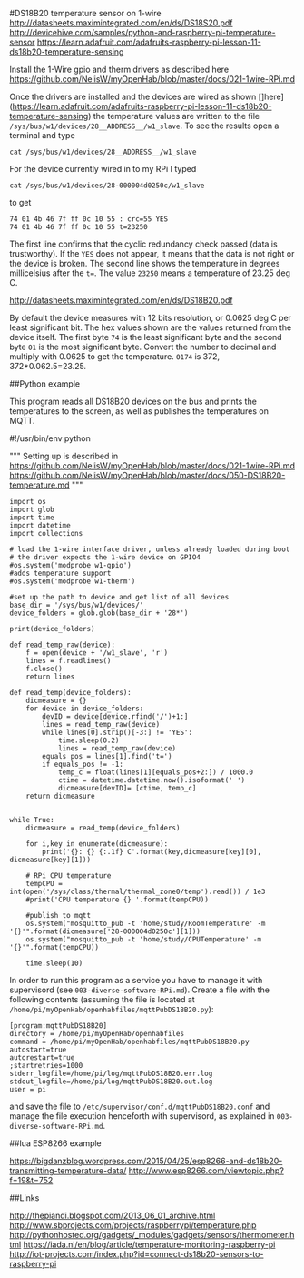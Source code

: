 #DS18B20 temperature sensor on 1-wire
<http://datasheets.maximintegrated.com/en/ds/DS18S20.pdf>  
<http://devicehive.com/samples/python-and-raspberry-pi-temperature-sensor>
<https://learn.adafruit.com/adafruits-raspberry-pi-lesson-11-ds18b20-temperature-sensing>

Install the 1-Wire gpio and therm drivers as described here  
<https://github.com/NelisW/myOpenHab/blob/master/docs/021-1wire-RPi.md>

Once the drivers are installed and the devices are wired as shown []here](https://learn.adafruit.com/adafruits-raspberry-pi-lesson-11-ds18b20-temperature-sensing) the temperature values are written to the file `/sys/bus/w1/devices/28__ADDRESS__/w1_slave`. To see the results open a terminal and type  

    cat /sys/bus/w1/devices/28__ADDRESS__/w1_slave

For the device currently wired in to my RPi I typed

    cat /sys/bus/w1/devices/28-000004d0250c/w1_slave
    
to get

    74 01 4b 46 7f ff 0c 10 55 : crc=55 YES
    74 01 4b 46 7f ff 0c 10 55 t=23250

The first line confirms that the cyclic redundancy check passed (data is trustworthy).  If the `YES` does not appear, it means that the data is not right or the device is broken.  The second line shows the temperature in degrees millicelsius after the `t=`. The value `23250` means a temperature of 23.25 deg C.

<http://datasheets.maximintegrated.com/en/ds/DS18B20.pdf>

By default the device measures with 12 bits resolution, or 0.0625 deg C per least significant bit.
The hex values shown are the values returned from the device itself.  The first byte `74` is the least significant byte and the second byte `01` is the most significant byte. Convert the number to decimal and multiply with 0.0625 to get the temperature.  `0174` is 372, 372*0.062.5=23.25.

##Python example

This program reads all DS18B20 devices on the bus and prints the temperatures to the screen, as well as publishes the temperatures on MQTT.

#!/usr/bin/env python

"""
Setting up  is described in 
https://github.com/NelisW/myOpenHab/blob/master/docs/021-1wire-RPi.md
https://github.com/NelisW/myOpenHab/blob/master/docs/050-DS18B20-temperature.md
"""

    import os
    import glob
    import time
    import datetime
    import collections

    # load the 1-wire interface driver, unless already loaded during boot
    # the driver expects the 1-wire device on GPIO4
    #os.system('modprobe w1-gpio')
    #adds temperature support
    #os.system('modprobe w1-therm')

    #set up the path to device and get list of all devices
    base_dir = '/sys/bus/w1/devices/'
    device_folders = glob.glob(base_dir + '28*')

    print(device_folders)

    def read_temp_raw(device):
        f = open(device + '/w1_slave', 'r')
        lines = f.readlines()
        f.close()
        return lines

    def read_temp(device_folders):
        dicmeasure = {}
        for device in device_folders:
            devID = device[device.rfind('/')+1:]
            lines = read_temp_raw(device)
            while lines[0].strip()[-3:] != 'YES':
                time.sleep(0.2)
                lines = read_temp_raw(device)
            equals_pos = lines[1].find('t=')
            if equals_pos != -1:
                temp_c = float(lines[1][equals_pos+2:]) / 1000.0 
                ctime = datetime.datetime.now().isoformat(' ')
                dicmeasure[devID]= [ctime, temp_c]
        return dicmeasure
      

    while True:
        dicmeasure = read_temp(device_folders)
        
        for i,key in enumerate(dicmeasure):
            print('{}: {} {:.1f} C'.format(key,dicmeasure[key][0], dicmeasure[key][1]))

        # RPi CPU temperature
        tempCPU = int(open('/sys/class/thermal/thermal_zone0/temp').read()) / 1e3
        #print('CPU temperature {} '.format(tempCPU))
        
        #publish to mqtt
        os.system("mosquitto_pub -t 'home/study/RoomTemperature' -m '{}'".format(dicmeasure['28-000004d0250c'][1]))
        os.system("mosquitto_pub -t 'home/study/CPUTemperature' -m '{}'".format(tempCPU))
        
        time.sleep(10)  

In order to run this program as a service you have to manage it with supervisord (see `003-diverse-software-RPi.md`).
Create a file with the following contents (assuming the file is located at  `/home/pi/myOpenHab/openhabfiles/mqttPubDS18B20.py`):

    [program:mqttPubDS18B20]
    directory = /home/pi/myOpenHab/openhabfiles
    command = /home/pi/myOpenHab/openhabfiles/mqttPubDS18B20.py
    autostart=true
    autorestart=true
    ;startretries=1000
    stderr_logfile=/home/pi/log/mqttPubDS18B20.err.log
    stdout_logfile=/home/pi/log/mqttPubDS18B20.out.log
    user = pi

 and save the file to `/etc/supervisor/conf.d/mqttPubDS18B20.conf`  and manage the file execution henceforth with supervisord, as explained in `003-diverse-software-RPi.md`.
 
  
    

 
        


##lua ESP8266 example

<https://bigdanzblog.wordpress.com/2015/04/25/esp8266-and-ds18b20-transmitting-temperature-data/>
<http://www.esp8266.com/viewtopic.php?f=19&t=752>


##Links

http://thepiandi.blogspot.com/2013_06_01_archive.html
http://www.sbprojects.com/projects/raspberrypi/temperature.php
http://pythonhosted.org/gadgets/_modules/gadgets/sensors/thermometer.html
https://iada.nl/en/blog/article/temperature-monitoring-raspberry-pi
http://iot-projects.com/index.php?id=connect-ds18b20-sensors-to-raspberry-pi


